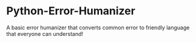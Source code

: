 # Python-Error-Humanizer
A basic error humanizer that converts common error to friendly language that everyone can understand!
